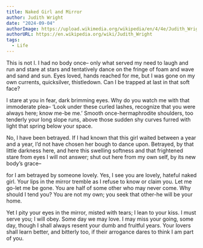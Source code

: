 ```yaml
---
title: Naked Girl and Mirror
author: Judith Wright
date: "2024-09-04"
authorImage: https://upload.wikimedia.org/wikipedia/en/4/4e/Judith_Wright_%28Queensland_State_Archives%29.jpg
authorURL: https://en.wikipedia.org/wiki/Judith_Wright
tags:
  - Life
---
```


This is not I. I had no body once–
only what served my need to laugh and run
and stare at stars and tentatively dance
on the fringe of foam and wave and sand and sun.
Eyes loved, hands reached for me, but I was gone
on my own currents, quicksilver, thistledown.
Can I be trapped at last in that soft face?

I stare at you in fear, dark brimming eyes.
Why do you watch me with that immoderate plea–
‘Look under these curled lashes, recognize
that you were always here; know me-be me.’
Smooth once-hermaphrodite shoulders, too tenderly
your long slope runs, above those sudden shy
curves furred with light that spring below your space.

No, I have been betrayed. If I had known
that this girl waited between a year and a year,
I’d not have chosen her bough to dance upon.
Betrayed, by that little darkness here, and here
this swelling softness and that frightened stare
from eyes I will not answer; shut out here
from my own self, by its new body’s grace–

for I am betrayed by someone lovely. Yes,
I see you are lovely, hateful naked girl.
Your lips in the mirror tremble as I refuse
to know or claim you. Let me go-let me be gone.
You are half of some other who may never come.
Why should I tend you? You are not my own;
you seek that other-he will be your home.

Yet I pity your eyes in the mirror, misted with tears;
I lean to your kiss. I must serve you; I will obey.
Some day we may love. I may miss your going, some day,
though I shall always resent your dumb and fruitful years.
Your lovers shall learn better, and bitterly too,
if their arrogance dares to think I am part of you.
